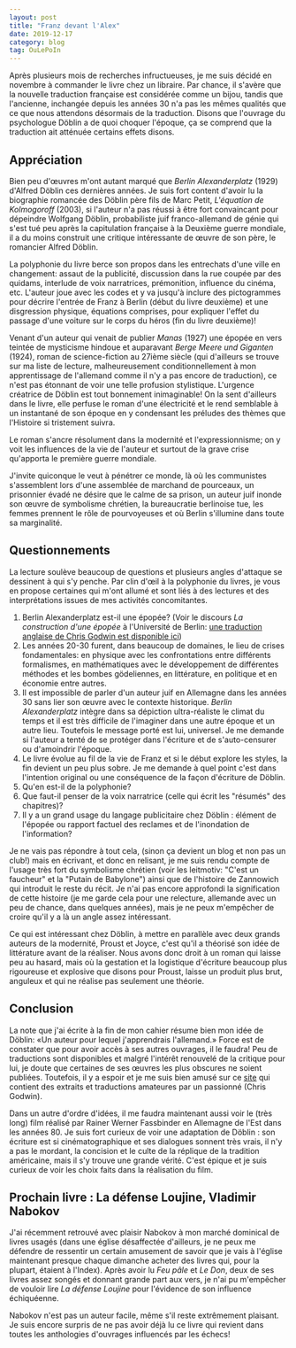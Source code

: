 ```yaml
---
layout: post
title: "Franz devant l'Alex"
date: 2019-12-17
category: blog
tag: OuLePoIn
---
```


Après plusieurs mois de recherches infructueuses, je me suis décidé en novembre à commander le livre chez un libraire. Par chance, il s'avère que la nouvelle traduction française est considérée comme un bijou, tandis que l'ancienne, inchangée depuis les années 30 n'a pas les mêmes qualités que ce que nous attendons désormais de la traduction. Disons que l'ouvrage du psychologue Döblin a de quoi choquer l'époque, ça se comprend que la traduction ait atténuée certains effets disons.

## Appréciation

Bien peu d'œuvres m'ont autant marqué que *Berlin Alexanderplatz* (1929) d'Alfred Döblin ces dernières années. Je suis fort content d'avoir lu la biographie romancée des Döblin père fils de Marc Petit, *L'équation de Kolmogoroff* (2003), si l'auteur n'a pas réussi à être fort convaincant pour dépeindre Wolfgang Döblin, probabiliste juif franco-allemand de génie qui s'est tué peu après la capitulation française à la Deuxième guerre mondiale, il a du moins construit une critique intéressante de œuvre de son père, le romancier Alfred Döblin. 

La polyphonie du livre berce son propos dans les entrechats d'une ville en changement: assaut de la publicité, discussion dans la rue coupée par des quidams, interlude de voix narratrices, prémonition, influence du cinéma, etc. L'auteur joue avec les codes et y va jusqu'à inclure des pictogrammes pour décrire l'entrée de Franz à Berlin (début du livre deuxième) et une disgression physique, équations comprises, pour expliquer l'effet du passage d'une voiture sur le corps du héros (fin du livre deuxième)! 

Venant d'un auteur qui venait de publier *Manas* (1927) une épopée en vers teintée de mysticisme hindoue et auparavant *Berge Meere und Giganten* (1924), roman de science-fiction au 27ième siècle (qui d'ailleurs se trouve sur ma liste de lecture, malheureusement conditionnellement à mon apprentissage de l'allemand comme il n'y a pas encore de traduction), ce n'est pas étonnant de voir une telle profusion stylistique. L'urgence créatrice de Döblin est tout bonnement inimaginable! On la sent d'ailleurs dans le livre, elle perfuse le roman d'une électricité et le rend semblable à un instantané de son époque en y condensant les préludes des thèmes que l'Histoire si tristement suivra.

Le roman s'ancre résolument dans la modernité et l'expressionnisme; on y voit les influences de la vie de l'auteur et surtout de la grave crise qu'apporta le première guerre mondiale.

J'invite quiconque le veut à pénétrer ce monde, là où les communistes s'assemblent lors d'une assemblée de marchand de pourceaux, un prisonnier évadé ne désire que le calme de sa prison, un auteur juif inonde son œuvre de symbolisme chrétien, la bureaucratie berlinoise tue, les femmes prennent le rôle de pourvoyeuses et où Berlin s'illumine dans toute sa marginalité.

## Questionnements

La lecture soulève beaucoup de questions et plusieurs angles d'attaque se dessinent à qui s'y penche. Par clin d'œil à la polyphonie du livres, je vous en propose certaines qui m'ont allumé et sont liés à des lectures et des interprétations issues de mes activités concomitantes.

1. Berlin Alexanderplatz est-il une épopée? (Voir le discours *La construction d'une épopée* à l'Université de Berlin: [une traduction anglaise de Chris Godwin est disponible ici](https://beyond-alexanderplatz.com/construction-of-the-epic/))
2. Les années 20-30 furent, dans beaucoup de domaines, le lieu de crises fondamentales: en physique avec les confrontations entre différents formalismes, en mathématiques avec le développement de différentes méthodes et les bombes gödeliennes, en littérature, en politique et en économie entre autres.
3. Il est impossible de parler d'un auteur juif en Allemagne dans les années 30 sans lier son œuvre avec le contexte historique. *Berlin Alexanderplatz* intègre dans sa dépiction ultra-réaliste le climat du temps et il est très difficile de l'imaginer dans une autre époque et un autre lieu. Toutefois le message porté est lui, universel. Je me demande si l'auteur a tenté de se protéger dans l'écriture et de s'auto-censurer ou d'amoindrir l'époque.
4. Le livre évolue au fil de la vie de Franz et si le début explore les styles, la fin devient un peu plus sobre. Je me demande à quel point c'est dans l'intention original ou une conséquence de la façon d'écriture de Döblin.
5. Qu'en est-il de la polyphonie?
6. Que faut-il penser de la voix narratrice (celle qui écrit les "résumés" des chapitres)?
7. Il y a un grand usage du langage publicitaire chez Döblin : élément de l'épopée ou rapport factuel des reclames et de l'inondation de l'information? 



Je ne vais pas répondre à tout cela, (sinon ça devient un blog et non pas un club!) mais en écrivant, et donc en relisant, je me suis rendu compte de l'usage très fort du symbolisme chrétien (voir les leitmotiv: "C'est un faucheur" et la "Putain de Babylone") ainsi que de l'histoire de Zannowich qui introduit le reste du récit. Je n'ai pas encore approfondi la signification de cette histoire (je me garde cela pour une relecture, allemande avec un peu de chance, dans quelques années), mais je ne peux m'empêcher de croire qu'il y a là un angle assez intéressant.

Ce qui est intéressant chez Döblin, à mettre en parallèle avec deux grands auteurs de la modernité, Proust et Joyce, c'est qu'il a théorisé son idée de littérature avant de la réaliser. Nous avons donc droit à un roman qui laisse peu au hasard, mais où la gestation et la logistique d'écriture beaucoup plus rigoureuse et explosive que disons pour Proust, laisse un produit plus brut, anguleux et qui ne réalise pas seulement une théorie. 



## Conclusion

La note que j'ai écrite à la fin de mon cahier résume bien mon idée de Döblin: «Un auteur pour lequel j'apprendrais l'allemand.» Force est de constater que pour avoir accès à ses autres ouvrages, il le faudra! Peu de traductions sont disponibles et malgré l'intérêt renouvelé de la critique pour lui, je doute que certaines de ses œuvres les plus obscures ne soient publiées. Toutefois, il y a espoir et je me suis bien amusé sur ce [site](https://beyond-alexanderplatz.com/) qui contient des extraits et traductions amateures par un passionné (Chris Godwin).

Dans un autre d'ordre d'idées, il me faudra maintenant aussi voir le (très long) film réalisé par Rainer Werner Fassbinder en Allemagne de l'Est dans les années 80. Je suis fort curieux de voir une adaptation de Döblin : son écriture est si cinématographique et ses dialogues sonnent très vrais, il n'y a pas le mordant, la concision et le culte de la réplique de la tradition américaine, mais il s'y trouve une grande vérité. C'est épique et je suis curieux de voir les choix faits dans la réalisation du film.

 





## Prochain livre : La défense Loujine, Vladimir Nabokov

J'ai récemment retrouvé avec plaisir Nabokov à mon marché dominical de livres usagés (dans une église désaffectée d'ailleurs, je ne peux me défendre de ressentir un certain amusement de savoir que je vais à l'église maintenant presque chaque dimanche acheter des livres qui, pour la plupart, étaient à l'Index). Après avoir lu *Feu pâle* et *Le Don*, deux de ses livres assez songés et donnant grande part aux vers, je n'ai pu m'empêcher de vouloir lire *La défense Loujine* pour l'évidence de son influence échiquéenne. 

Nabokov n'est pas un auteur facile, même s'il reste extrêmement plaisant. Je suis encore surpris de ne pas avoir déjà lu ce livre qui revient dans toutes les anthologies d'ouvrages influencés par les échecs! 